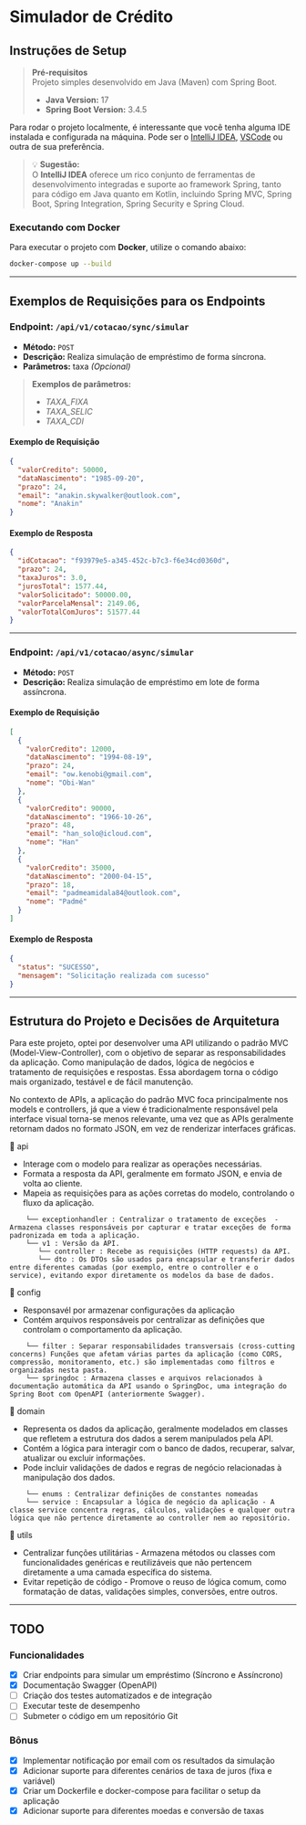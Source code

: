 # Simulador de Crédito

## Instruções de Setup

> **Pré-requisitos**  
> Projeto simples desenvolvido em Java (Maven) com Spring Boot.
> - **Java Version:** 17
> - **Spring Boot Version:** 3.4.5

Para rodar o projeto localmente, é interessante que você tenha alguma IDE instalada e configurada na máquina. Pode ser o [IntelliJ IDEA](https://www.jetbrains.com/pt-br/idea/), [VSCode](https://code.visualstudio.com/download) ou outra de sua preferência.

> 💡 **Sugestão:**  
> O **IntelliJ IDEA** oferece um rico conjunto de ferramentas de desenvolvimento integradas e suporte ao framework Spring, tanto para código em Java quanto em Kotlin, incluindo Spring MVC, Spring Boot, Spring Integration, Spring Security e Spring Cloud.

### Executando com Docker

Para executar o projeto com **Docker**, utilize o comando abaixo:

```bash
docker-compose up --build
```

---

## Exemplos de Requisições para os Endpoints

### Endpoint: `/api/v1/cotacao/sync/simular`

- **Método:** `POST`
- **Descrição:** Realiza simulação de empréstimo de forma síncrona.
- **Parâmetros:** taxa _(Opcional)_ 

> **Exemplos de parâmetros:**
> * _TAXA_FIXA_ 
> * _TAXA_SELIC_
> * _TAXA_CDI_

#### Exemplo de Requisição

```json
{
  "valorCredito": 50000,
  "dataNascimento": "1985-09-20",
  "prazo": 24,
  "email": "anakin.skywalker@outlook.com",
  "nome": "Anakin"
}
```

#### Exemplo de Resposta

```json
{
  "idCotacao": "f93979e5-a345-452c-b7c3-f6e34cd0360d",
  "prazo": 24,
  "taxaJuros": 3.0,
  "jurosTotal": 1577.44,
  "valorSolicitado": 50000.00,
  "valorParcelaMensal": 2149.06,
  "valorTotalComJuros": 51577.44
}
```

---

### Endpoint: `/api/v1/cotacao/async/simular`

- **Método:** `POST`
- **Descrição:** Realiza simulação de empréstimo em lote de forma assíncrona.

#### Exemplo de Requisição

```json
[
  {
    "valorCredito": 12000,
    "dataNascimento": "1994-08-19",
    "prazo": 24,
    "email": "ow.kenobi@gmail.com",
    "nome": "Obi-Wan"
  },
  {
    "valorCredito": 90000,
    "dataNascimento": "1966-10-26",
    "prazo": 48,
    "email": "han_solo@icloud.com",
    "nome": "Han"
  },
  {
    "valorCredito": 35000,
    "dataNascimento": "2000-04-15",
    "prazo": 18,
    "email": "padmeamidala84@outlook.com",
    "nome": "Padmé"
  }
]
```

#### Exemplo de Resposta

```json
{
  "status": "SUCESSO",
  "mensagem": "Solicitação realizada com sucesso"
}
```

---

## Estrutura do Projeto e Decisões de Arquitetura

Para este projeto, optei por desenvolver uma API utilizando o padrão MVC (Model-View-Controller), com o objetivo de separar as responsabilidades da aplicação. Como manipulação de dados, lógica de negócios e tratamento de requisições e respostas. Essa abordagem torna o código mais organizado, testável e de fácil manutenção.

No contexto de APIs, a aplicação do padrão MVC foca principalmente nos models e controllers, já que a view é tradicionalmente responsável pela interface visual torna-se menos relevante, uma vez que as APIs geralmente retornam dados no formato JSON, em vez de renderizar interfaces gráficas.

📁 api 
* Interage com o modelo para realizar as operações necessárias.
* Formata a resposta da API, geralmente em formato JSON, e envia de volta ao cliente.
* Mapeia as requisições para as ações corretas do modelo, controlando o fluxo da aplicação.
~~~
    └── exceptionhandler : Centralizar o tratamento de exceções  - Armazena classes responsáveis por capturar e tratar exceções de forma padronizada em toda a aplicação.
    └── v1 : Versão da API.
       └── controller : Recebe as requisições (HTTP requests) da API.
       └── dto : Os DTOs são usados para encapsular e transferir dados entre diferentes camadas (por exemplo, entre o controller e o service), evitando expor diretamente os modelos da base de dados.
~~~

📁 config 
* Responsavél por armazenar configurações da aplicação
* Contém arquivos responsáveis por centralizar as definições que controlam o comportamento da aplicação.
~~~
    └── filter : Separar responsabilidades transversais (cross-cutting concerns) Funções que afetam várias partes da aplicação (como CORS, compressão, monitoramento, etc.) são implementadas como filtros e organizadas nesta pasta.
    └── springdoc : Armazena classes e arquivos relacionados à documentação automática da API usando o SpringDoc, uma integração do Spring Boot com OpenAPI (anteriormente Swagger).
~~~

📁 domain
* Representa os dados da aplicação, geralmente modelados em classes que refletem a estrutura dos dados a serem manipulados pela API.
* Contém a lógica para interagir com o banco de dados, recuperar, salvar, atualizar ou excluir informações.
* Pode incluir validações de dados e regras de negócio relacionadas à manipulação dos dados.
~~~
    └── enums : Centralizar definições de constantes nomeadas
    └── service : Encapsular a lógica de negócio da aplicação - A classe service concentra regras, cálculos, validações e qualquer outra lógica que não pertence diretamente ao controller nem ao repositório.
~~~

📁 utils
* Centralizar funções utilitárias - Armazena métodos ou classes com funcionalidades genéricas e reutilizáveis que não pertencem diretamente a uma camada específica do sistema.
* Evitar repetição de código - Promove o reuso de lógica comum, como formatação de datas, validações simples, conversões, entre outros.

---

## TODO

### Funcionalidades

- [x] Criar endpoints para simular um empréstimo (Síncrono e Assíncrono)
- [x] Documentação Swagger (OpenAPI)
- [ ] Criação dos testes automatizados e de integração
- [ ] Executar teste de desempenho
- [ ] Submeter o código em um repositório Git

### Bônus

- [x] Implementar notificação por email com os resultados da simulação
- [X] Adicionar suporte para diferentes cenários de taxa de juros (fixa e variável)
- [x] Criar um Dockerfile e docker-compose para facilitar o setup da aplicação
- [x] Adicionar suporte para diferentes moedas e conversão de taxas
